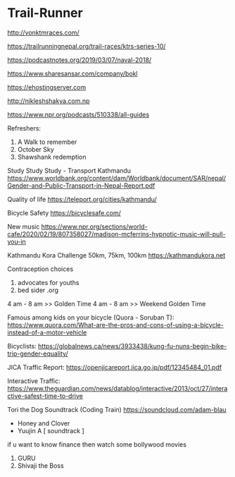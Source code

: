 # Trail-Runner

http://vonktmraces.com/

https://trailrunningnepal.org/trail-races/ktrs-series-10/


https://podcastnotes.org/2019/03/07/naval-2018/

https://www.sharesansar.com/company/bokl

https://ehostingserver.com

http://nikleshshakya.com.np

https://www.npr.org/podcasts/510338/all-guides

Refreshers:
1. A Walk to remember
2. October Sky
3. Shawshank redemption

Study Study Study - Transport Kathmandu
https://www.worldbank.org/content/dam/Worldbank/document/SAR/nepal/Gender-and-Public-Transport-in-Nepal-Report.pdf

Quality of life
https://teleport.org/cities/kathmandu/


Bicycle Safety
https://bicyclesafe.com/

New music
https://www.npr.org/sections/world-cafe/2020/02/19/807358027/madison-mcferrins-hypnotic-music-will-pull-you-in


Kathmandu Kora Challenge 50km, 75km, 100km
https://kathmandukora.net


Contraception choices
1. advocates for youths
2. bed sider .org


4 am - 8 am  >> Golden Time
4 am - 8 am  >> Weekend Golden Time

Famous among kids on your bicycle (Quora - Soruban T):
https://www.quora.com/What-are-the-pros-and-cons-of-using-a-bicycle-instead-of-a-motor-vehicle


Bicyclists: https://globalnews.ca/news/3933438/kung-fu-nuns-begin-bike-trip-gender-equality/


JICA Traffic Report: https://openjicareport.jica.go.jp/pdf/12345484_01.pdf


Interactive Traffic: https://www.theguardian.com/news/datablog/interactive/2013/oct/27/interactive-safest-time-to-drive

Tori the Dog Soundtrack (Coding Train) https://soundcloud.com/adam-blau

- Honey and Clover
- Yuujin A [ soundtrack ]


if u want to know finance then watch some bollywood movies

1. GURU
2. Shivaji the Boss
